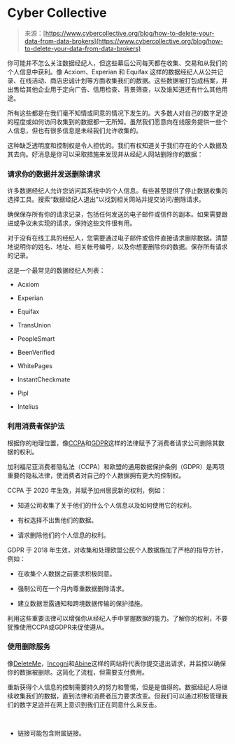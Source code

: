<!--yml

类别：未分类

日期：2024-05-27 14:46:45

-->

# Cyber Collective

> 来源：[https://www.cybercollective.org/blog/how-to-delete-your-data-from-data-brokers](https://www.cybercollective.org/blog/how-to-delete-your-data-from-data-brokers)

你可能并不怎么关注数据经纪人，但这些幕后公司每天都在收集、交易和从我们的个人信息中获利。像 Acxiom、Experian 和 Equifax 这样的数据经纪人从公共记录、在线活动、商店忠诚计划等方面收集我们的数据。这些数据被打包成档案，并出售给其他企业用于定向广告、信用检查、背景筛查，以及谁知道还有什么其他用途。

所有这些都是在我们毫不知情或同意的情况下发生的。大多数人对自己的数字足迹的程度或如何访问收集到的数据都一无所知。虽然我们愿意向在线服务提供一些个人信息，但也有很多信息是未经我们允许收集的。

这种缺乏透明度和控制权是令人担忧的。我们有权知道关于我们存在的个人数据及其去向。好消息是你可以采取措施来发现并从经纪人网站删除你的数据：

### 请求你的数据并发送删除请求

许多数据经纪人允许您访问其系统中的个人信息。有些甚至提供了停止数据收集的选择工具。搜索“数据经纪人退出”以找到相关网站并提交访问/删除请求。

确保保存所有你的请求记录，包括任何发送的电子邮件或信件的副本。如果需要跟进或争议未实现的请求，保持这些文件很有用。

对于没有在线工具的经纪人，您需要通过电子邮件或信件直接请求删除数据。清楚地说明你的姓名、地址、相关帐号编号，以及你想要删除你的数据。保存所有请求的记录。

这是一个最常见的数据经纪人列表：

+   Acxiom

+   Experian

+   Equifax

+   TransUnion

+   PeopleSmart

+   BeenVerified

+   WhitePages

+   InstantCheckmate

+   Pipl

+   Intelius

### 利用消费者保护法

根据你的地理位置，像[CCPA](https://oag.ca.gov/privacy/ccpa)和[GDPR](https://gdpr-info.eu/)这样的法律赋予了消费者请求公司删除其数据的权利。

加利福尼亚消费者隐私法（CCPA）和欧盟的通用数据保护条例（GDPR）是两项重要的隐私法律，使消费者对自己的个人数据拥有更大的控制权。

CCPA 于 2020 年生效，并赋予加州居民新的权利，例如：

+   知道公司收集了关于他们的什么个人信息以及如何使用它的权利。

+   有权选择不出售他们的数据。

+   请求删除他们的个人信息的权利。

GDPR 于 2018 年生效，对收集和处理欧盟公民个人数据施加了严格的指导方针，例如：

+   在收集个人数据之前要求积极同意。

+   强制公司在一个月内尊重数据删除请求。

+   建立数据泄露通知和跨境数据传输的保护措施。

利用这些重要法律可以增强你从经纪人手中掌握数据的能力。了解你的权利，不要犹豫使用CCPA或GDPR来促使遵从。

### 使用删除服务

像[DeleteMe](https://joindeleteme.com/)，[Incogni](https://get.incogni.io/aff_c?offer_id=1017&aff_id=6796)和[Abine](https://abine.com/)这样的网站将代表你提交退出请求，并监控以确保你的数据被删除。这简化了流程，但需要支付费用。

重新获得个人信息的控制需要持久的努力和警惕，但是是值得的。数据经纪人将继续收集我们的数据，直到法律和消费者压力要求改变。但我们可以通过积极管理我们的数字足迹并在网上意识到我们正在同意什么来反击。

‍

* 链接可能包含附属链接。
